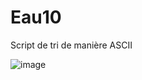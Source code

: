 # Eau10
Script de tri de manière ASCII

![image](https://user-images.githubusercontent.com/83811609/178299264-188749e2-30a1-4a50-95bc-e4d64becce23.png)

